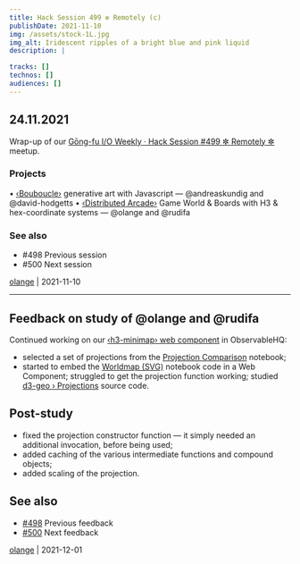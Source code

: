 ```yaml
---
title: Hack Session 499 ✼ Remotely (c)
publishDate: 2021-11-10
img: /assets/stock-1L.jpg
img_alt: Iridescent ripples of a bright blue and pink liquid
description: |

tracks: []
technos: []
audiences: []
---
```


## 24.11.2021

Wrap-up of our [Gōng-fu I/O Weekly · Hack Session #499 ✼ Remotely ✼](https://www.meetup.com/fr-FR/gōngfuIO/events/sdgdfsyccpbgc/) meetup.

### Projects

• [‹Bouboucle›](http://bouboucle.com) generative art with Javascript — @andreaskundig and @david-hodgetts 
• [‹Distributed Arcade›](https://github.com/olange/arcade) Game World & Boards with H3 & hex-coordinate systems — @olange and @rudifa

### See also

* #498 Previous session
* #500 Next session

[olange](https://github.com/olange) | 2021-11-10

<hr/>

## Feedback on study of @olange and @rudifa

Continued working on our [‹h3-minimap› web component](https://observablehq.com/@olange/h3-minimap) in ObservableHQ:

* selected a set of projections from the [Projection Comparison](https://observablehq.com/@d3/projection-comparison) notebook;
* started to embed the [Worldmap (SVG)](https://observablehq.com/@d3/world-map-svg#path) notebook code in a Web Component; struggled to get the projection function working; studied [d3-geo › Projections](https://github.com/d3/d3-geo#projections) source code.

## Post-study

* fixed the projection constructor function — it simply needed an additional invocation, before being used;
* added caching of the various intermediate functions and compound objects;
* added scaling of the projection.

## See also

* [#498](https://github.com/gongfuio/sessions/issues/498#issuecomment-984152481) Previous feedback
* [#500](https://github.com/gongfuio/sessions/issues/500#issuecomment-984143254) Next feedback

[olange](https://github.com/olange) | 2021-12-01


